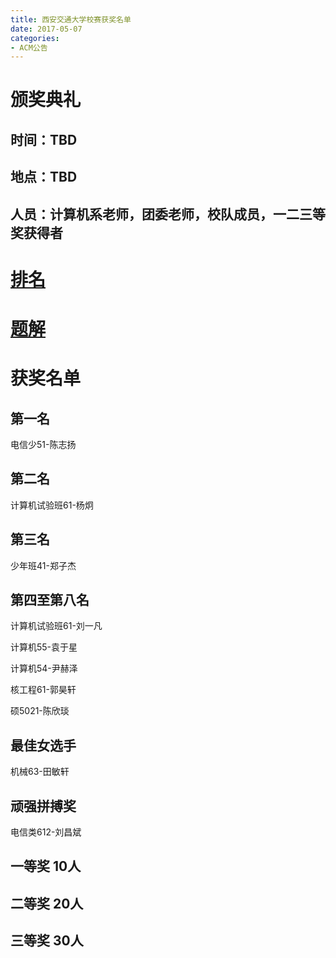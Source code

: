 ```yaml
---
title: 西安交通大学校赛获奖名单
date: 2017-05-07
categories:
- ACM公告
---
```


# 颁奖典礼

## 时间：TBD

## 地点：TBD

## 人员：计算机系老师，团委老师，校队成员，一二三等奖获得者

# [排名](http://202.117.49.250/contestrank.php?cid=1000)

# [题解](http://liziyang96.com/2017/05/08/%E8%A5%BF%E5%AE%89%E4%BA%A4%E9%80%9A%E5%A4%A7%E5%AD%A6%E6%A0%A1%E8%B5%9B%E9%A2%98%E8%A7%A3/)

<!--more-->

# 获奖名单

## 第一名

电信少51-陈志扬

## 第二名

计算机试验班61-杨炯

## 第三名

少年班41-郑子杰

## 第四至第八名

计算机试验班61-刘一凡

计算机55-袁于星

计算机54-尹赫泽

核工程61-郭昊轩

硕5021-陈欣琰

## 最佳女选手

机械63-田敏轩

## 顽强拼搏奖

电信类612-刘昌斌

## 一等奖 10人

## 二等奖 20人

## 三等奖 30人
